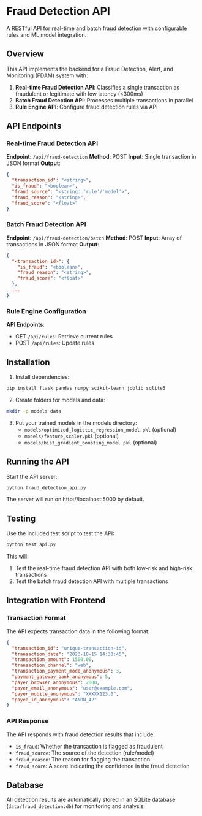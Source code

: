 # Fraud Detection API

A RESTful API for real-time and batch fraud detection with configurable rules and ML model integration.

## Overview

This API implements the backend for a Fraud Detection, Alert, and Monitoring (FDAM) system with:

1. **Real-time Fraud Detection API**: Classifies a single transaction as fraudulent or legitimate with low latency (<300ms)
2. **Batch Fraud Detection API**: Processes multiple transactions in parallel
3. **Rule Engine API**: Configure fraud detection rules via API

## API Endpoints

### Real-time Fraud Detection API

**Endpoint**: `/api/fraud-detection`
**Method**: POST
**Input**: Single transaction in JSON format
**Output**: 
```json
{
  "transaction_id": "<string>",
  "is_fraud": "<boolean>",
  "fraud_source": "<string: 'rule'/'model'>",
  "fraud_reason": "<string>",
  "fraud_score": "<float>"
}
```

### Batch Fraud Detection API

**Endpoint**: `/api/fraud-detection/batch`
**Method**: POST
**Input**: Array of transactions in JSON format
**Output**: 
```json
{
  "<transaction_id>": {
    "is_fraud": "<boolean>",
    "fraud_reason": "<string>",
    "fraud_score": "<float>"
  },
  ...
}
```

### Rule Engine Configuration

**API Endpoints**: 
- GET `/api/rules`: Retrieve current rules
- POST `/api/rules`: Update rules

## Installation

1. Install dependencies:
```bash
pip install flask pandas numpy scikit-learn joblib sqlite3
```

2. Create folders for models and data:
```bash
mkdir -p models data
```

3. Put your trained models in the models directory:
   - `models/optimized_logistic_regression_model.pkl` (optional)
   - `models/feature_scaler.pkl` (optional)
   - `models/hist_gradient_boosting_model.pkl` (optional)

## Running the API

Start the API server:

```bash
python fraud_detection_api.py
```

The server will run on http://localhost:5000 by default.

## Testing

Use the included test script to test the API:

```bash
python test_api.py
```

This will:
1. Test the real-time fraud detection API with both low-risk and high-risk transactions
2. Test the batch fraud detection API with multiple transactions

## Integration with Frontend

### Transaction Format

The API expects transaction data in the following format:

```json
{
  "transaction_id": "unique-transaction-id",
  "transaction_date": "2023-10-15 14:30:45",
  "transaction_amount": 1500.00,
  "transaction_channel": "web", 
  "transaction_payment_mode_anonymous": 3,
  "payment_gateway_bank_anonymous": 5,
  "payer_browser_anonymous": 2000,
  "payer_email_anonymous": "user@example.com",
  "payer_mobile_anonymous": "XXXXX123.0",
  "payee_id_anonymous": "ANON_42"
}
```

### API Response

The API responds with fraud detection results that include:

- `is_fraud`: Whether the transaction is flagged as fraudulent
- `fraud_source`: The source of the detection (rule/model)
- `fraud_reason`: The reason for flagging the transaction
- `fraud_score`: A score indicating the confidence in the fraud detection

## Database

All detection results are automatically stored in an SQLite database (`data/fraud_detection.db`) for monitoring and analysis. 